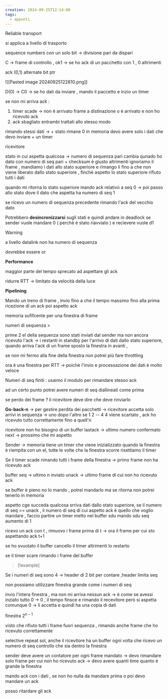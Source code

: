 ```yaml
---
creation: 2024-09-25T12:14:00
tags:
  - appunti
---
```

Reliable transport

si applica a livello di trasporto

sequence numbers con un solo bit -> divisione pari da dispari

C -> frame di controllo , ok1 -> se ho ack di un pacchetto con 1 , 0 altrimenti 

ack (0,1) alternate bit ptr

![[Pasted image 20240925122810.png]]

D(0) -> C0 -> se ho dati da inviare , mando il paccetto e inzio un timer 

se non mi arriva ack :
 1. timer scade -> non è arrivato frame a distinazione o è arrivato e non ho ricevuto ack
 2. ack sbagliato 
entrambi trattati allo stesso modo

rimando stessi dati -> + stato rimane 0 
in memoria devo avere solo i dati che devo inviare + un timer 

ricevitore

stato in cui aspetta qualcosa -> numero di sequenza pari cambia qunado ho dato con numero di seq pari + checksum è giusto altrimenti ignoriamo il frame , mandiamo i dati allo stato superiore e rimango li fino a che non viene liberato dallo stato superiore , finchè aspetto lo stato superiore rifiuto tutti i dati

quando mi ritorna lo stato superiore mando ack relativo a seq 0 -> poi passo allo stato dove il dato che aspetta ha numero di seq 1

se ricevo un numero di sequenza precedente rimando l'ack del vecchio dato

Potrebbero **desincronizzarsi** sugli stati e quindi andare in deadlock se sender vuole mandare 0 ( perchè è stato riavviato ) e recievere vuole d1

>[!warning] 
>a livello datalink non ha numero di sequenza

dovrebbe essere or

**Performance** 

maggior parte del tempo sprecato ad aspettare gli ack 

ridurre RTT -> limitato da velocità della luce

**Pipelining**

Mando un treno di frame , invio fino a che il tempo massimo fino alla prima ricezione di un ack poi aspetto ack

memoria sufifcente per una finestra di frame

numeri di sequenza > 

prime 2 el della sequenza sono stati inviati dal sender ma non ancora ricevuto l'ack -> i restanti in standby per l'arrivo di dati dallo stato superiore, quando arriva l'ack di un frame sposto la finestra in avanti , 

se non mi fermo alla fine della finestra non potrei più fare throttling

ora è una finestra per RTT -> poichè l'invio e processazione dei dati è molto veloce

Numeri di seq finiti : usaimo il modulo per rimandare stesso ack 

ad un certo punto potrei avere numeri di seq diallineati come prima 

se perdo dei frame ? 
il ricevitore deve dire che deve rinviarlo

**Go-back-n** -> per gestire perdita dei pacchetti -> ricevitore accetta solo arrivi in sequenza -> uno dopo l'altro se 1 2 -- 4 4 viene scartato , ack ho ricevuto tutto correttamente fino a quell'n

ricevitore non ho bisogno di un buffer 
	lastack -> ultimo numero confermato
	next -> prossimo che mi aspetto 


Sender -> memoria 
tiene un timer che viene inizializzato quando la finestra è riempita con un el, tutte le volte che la finestra scorre risettiamo il timer

Se il timer scade rimando tutti i frame della finestra -> primo frame non ha ricevuto ack 

buffer
seq -> ultimo n inviato
unack -> ultimo frame di cui non ho ricevuto ack

se buffer è pieno no lo mando , potrei mandarlo ma se ritorna non potrei tenerlo in memoria

aspetto cge succeda qualcosa srriva dati dallo stato superiore, se il numero di seq == unack , il numero di seq di cui aspetto ack è quello che voglio mandare , faccio partire un timer
metto nel buffer sdu 
mando sdu 
seq aumento di 1

ricevo un ack con t , rimuovo i frame prima di t -> ora il frame per cui sto aspettando ack t+1

se ho svuotato il buffer cancello il timer altrimenti lo restarto

se il timer scare rimando i frame del buffer 

>[!example] 

Se i numeri di seq sono 4 -> header di 2 bit per contare ,header limita seq 

non possiamo utilizzare finestra grande come i numeri di seq 

invio l'intera finestra , ma non mi arriva nessun ack -> è come se avessi inziato tutto 0 -> 0 , il tempo finsce e rimando il recevitore però si aspetta comunque 0 -> li accetta e quindi ha una copia di dati

finestra $2^{n-1}$ 

visto che rifiuto tutti i frame fuori sequenza , rimando anche frame che ho ricevuto correttamente

selective repeat sol, anche il ricevitore ha un buffer ogni volta che ricevo un numero di seq controllo che sia dentro la finestra

sender deve avere un contatore per ogni frame mandato -> devo rimandare solo frame per cui non ho ricevuto ack -> devo avere quanti time quanto è grande la finestra 

mando ack con i dati , se non ho nulla da mandare prima o poi devo mandare un ack 

posso ritardare gli ack

